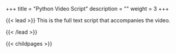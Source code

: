 +++
title = "Python Video Script"
description = ""
weight = 3
+++

{{< lead >}}
This is the full text script that accompanies the video.
<br/>


{{< /lead >}}


{{< childpages >}}